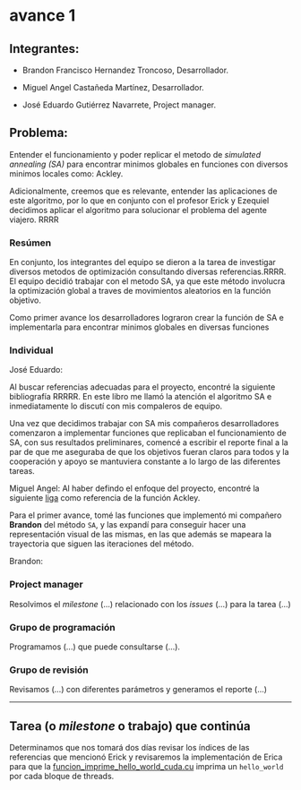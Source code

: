 # avance 1

## Integrantes:

* Brandon Francisco Hernandez Troncoso, Desarrollador.

* Miguel Angel Castañeda Martínez, Desarrollador.

* José Eduardo Gutiérrez Navarrete, Project manager.

## Problema:

Entender el funcionamiento y poder replicar el metodo de *simulated annealing (SA)* para encontrar minimos globales en funciones con diversos minimos locales como: Ackley.

Adicionalmente, creemos que es relevante, entender las aplicaciones de este algoritmo, por lo que en conjunto con el profesor Erick y Ezequiel decidimos aplicar el algoritmo para solucionar el problema del agente viajero. RRRR

### Resúmen

En conjunto, los integrantes del equipo se dieron a la tarea de investigar diversos metodos de optimización consultando diversas referencias.RRRR. El equipo decidió trabajar con el metodo SA, ya que este método involucra la optimización global a traves de movimientos aleatorios en la función objetivo. 

Como primer avance los desarrolladores lograron crear la función de SA e implementarla para encontrar minimos globales en diversas funciones

### Individual

José Eduardo: 

Al buscar referencias adecuadas para el proyecto, encontré la siguiente bibliografía RRRRR. En este libro me llamó la atención el algoritmo SA e inmediatamente lo discutí con mis compaleros de equipo.

Una vez que decidimos trabajar con SA mis compañeros desarrolladores comenzaron a implementar funciones que replicaban el funcionamiento de SA, con sus resultados preliminares, comencé a escribir el reporte final a la par de que me aseguraba de que los objetivos fueran claros para todos y la cooperación y apoyo se mantuviera constante a lo largo de las diferentes tareas.

Miguel Angel:
Al haber defindo el enfoque del proyecto, encontré la siguiente [liga](https://www.sfu.ca/~ssurjano/ackley.html) como referencia de la función Ackley.

Para el primer avance, tomé las funciones que implementó mi compañero **Brandon** del método `SA`, y las expandí para conseguir hacer una representación visual de las mismas, en las que además se mapeara la trayectoria que siguen las iteraciones del método.

Brandon:



### Project manager

Resolvimos el *milestone* (...) relacionado con los *issues* (...) para la tarea (...)

### Grupo de programación

Programamos (...) que puede consultarse (...).

### Grupo de revisión

Revisamos (...) con diferentes parámetros y generamos el reporte (...)


---

## Tarea (o *milestone* o trabajo) que continúa

Determinamos que nos tomará dos días revisar los índices de las referencias que mencionó Erick y revisaremos la implementación de Erica para que la [funcion_imprime_hello_world_cuda.cu](src/funcion_imprime_hello_world_cuda.cu) imprima un `hello_world` por cada bloque de threads.

